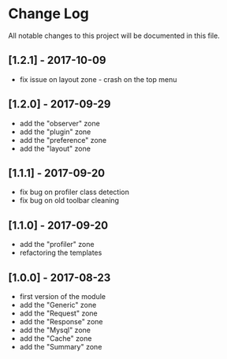 # Change Log

All notable changes to this project will be documented in this file.

## [1.2.1] - 2017-10-09

  * fix issue on layout zone - crash on the top menu

## [1.2.0] - 2017-09-29

  * add the "observer" zone
  * add the "plugin" zone
  * add the "preference" zone
  * add the "layout" zone
  
## [1.1.1] - 2017-09-20

  * fix bug on profiler class detection
  * fix bug on old toolbar cleaning
  
## [1.1.0] - 2017-09-20

  * add the "profiler" zone
  * refactoring the templates

## [1.0.0] - 2017-08-23

  * first version of the module
  * add the "Generic" zone
  * add the "Request" zone
  * add the "Response" zone
  * add the "Mysql" zone
  * add the "Cache" zone
  * add the "Summary" zone
  
